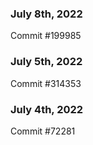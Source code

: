 ### July 8th, 2022

Commit #199985

### July 5th, 2022

Commit #314353


### July 4th, 2022

Commit #72281

